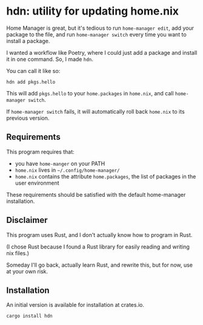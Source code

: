 # hdn: utility for updating home.nix
Home Manager is great,
but it's tedious to run `home-manager edit`,
add your package to the file,
and run `home-manager switch`
every time you want to install a package.

I wanted a workflow like Poetry,
where I could just add a package and install it in one command.
So, I made `hdn`.

You can call it like so:
```shell
hdn add pkgs.hello
```

This will add `pkgs.hello` to your `home.packages` in `home.nix`, and call `home-manager switch`.

If `home-manager switch` fails, it will automatically roll back `home.nix` to its previous version. 

## Requirements
This program requires that:
- you have `home-manger` on your PATH
- `home.nix` lives in `~/.config/home-manager/`
- `home.nix` contains the attribute `home.packages`, the list of packages in the user environment

These requirements should be satisfied with the default home-manager installation.

## Disclaimer
This program uses Rust, and I don't actually know how to program in Rust.

(I chose Rust because I found a Rust library for easily reading and writing nix files.)

Someday I'll go back, actually learn Rust, and rewrite this, but for now, use at your own risk.

## Installation
An initial version is available for installation at crates.io.
```shell
cargo install hdn
```
